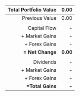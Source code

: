 | **Total Portfolio Value** | **0.00** |
|---:|---:|
| Previous Value | 0.00 |
| | |
|   Capital Flow | - |
| + Market Gains | - |
| + Forex Gains | - |
| **= Net Change** | **0.00** |
| | |
|   Dividends | - |
| + Market Gains | - |
| + Forex Gains | - |
| **=Total Gains** | **-** |